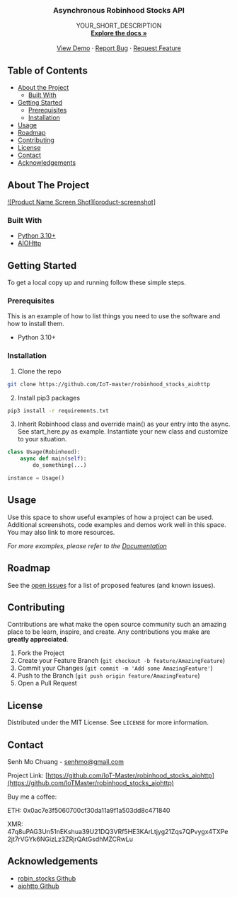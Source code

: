 <!-- PROJECT SHIELDS -->
<!--
*** I'm using markdown "reference style" links for readability.
*** Reference links are enclosed in brackets [ ] instead of parentheses ( ).
*** See the bottom of this document for the declaration of the reference variables
*** for contributors-url, forks-url, etc. This is an optional, concise syntax you may use.
*** https://www.markdownguide.org/basic-syntax/#reference-style-links
-->

<!-- PROJECT LOGO -->
<br />
<p align="center">

  <h3 align="center">Asynchronous Robinhood Stocks API</h3>

  <p align="center">
    YOUR_SHORT_DESCRIPTION
    <br />
    <a href="https://github.com/IoT-master/robinhood_stocks_aiohttp"><strong>Explore the docs »</strong></a>
    <br />
    <br />
    <a href="https://github.com/IoT-master/robinhood_stocks_aiohttp">View Demo</a>
    ·
    <a href="https://github.com/IoT-master/robinhood_stocks_aiohttp/issues">Report Bug</a>
    ·
    <a href="https://github.com/IoT-master/robinhood_stocks_aiohttp/issues">Request Feature</a>
  </p>
</p>

<!-- TABLE OF CONTENTS -->

## Table of Contents

- [About the Project](#about-the-project)
  - [Built With](#built-with)
- [Getting Started](#getting-started)
  - [Prerequisites](#prerequisites)
  - [Installation](#installation)
- [Usage](#usage)
- [Roadmap](#roadmap)
- [Contributing](#contributing)
- [License](#license)
- [Contact](#contact)
- [Acknowledgements](#acknowledgements)

<!-- ABOUT THE PROJECT -->

## About The Project

[![Product Name Screen Shot][product-screenshot]](https://example.com)

### Built With

- [Python 3.10+](https://www.python.org/)
- [AIOHttp](https://github.com/aio-libs/aiohttp)

<!-- GETTING STARTED -->

## Getting Started

To get a local copy up and running follow these simple steps.

### Prerequisites

This is an example of how to list things you need to use the software and how to install them.

- Python 3.10+

### Installation

1. Clone the repo

```sh
git clone https://github.com/IoT-master/robinhood_stocks_aiohttp
```

2. Install pip3 packages

```sh
pip3 install -r requirements.txt
```

3. Inherit Robinhood class and override main() as your entry into the async. See start_here.py as example. Instantiate your new class and customize to your situation.

```py
class Usage(Robinhood):
    async def main(self):
        do_something(...)

instance = Usage()
```

<!-- USAGE EXAMPLES -->

## Usage

Use this space to show useful examples of how a project can be used. Additional screenshots, code examples and demos work well in this space. You may also link to more resources.

_For more examples, please refer to the [Documentation](https://example.com)_

<!-- ROADMAP -->

## Roadmap

See the [open issues](https://github.com/github_username/repo/issues) for a list of proposed features (and known issues).

<!-- CONTRIBUTING -->

## Contributing

Contributions are what make the open source community such an amazing place to be learn, inspire, and create. Any contributions you make are **greatly appreciated**.

1. Fork the Project
2. Create your Feature Branch (`git checkout -b feature/AmazingFeature`)
3. Commit your Changes (`git commit -m 'Add some AmazingFeature'`)
4. Push to the Branch (`git push origin feature/AmazingFeature`)
5. Open a Pull Request

<!-- LICENSE -->

## License

Distributed under the MIT License. See `LICENSE` for more information.

<!-- CONTACT -->

## Contact

Senh Mo Chuang - senhmo@gmail.com

Project Link: [https://github.com/IoT-Master/robinhood_stocks_aiohttp](https://github.com/IoTMaster/robinhood_stocks_aiohttp)

Buy me a coffee:

ETH: 0x0ac7e3f5060700cf30da11a9f1a503dd8c471840

XMR: 47q8uPAG3Un51nEKshua39U21DQ3VRf5HE3KArLtjyg21Zqs7QPvygx4TXPe2jt7rVGYk6NGizLz3ZRjrQAtGsdhMZCRwLu

<!-- ACKNOWLEDGEMENTS -->

## Acknowledgements

- [robin_stocks Github](https://github.com/jmfernandes/robin_stocks)
- [aiohttp Github](https://github.com/aio-libs/aiohttp)

<!-- MARKDOWN LINKS & IMAGES -->
<!-- https://www.markdownguide.org/basic-syntax/#reference-style-links -->
